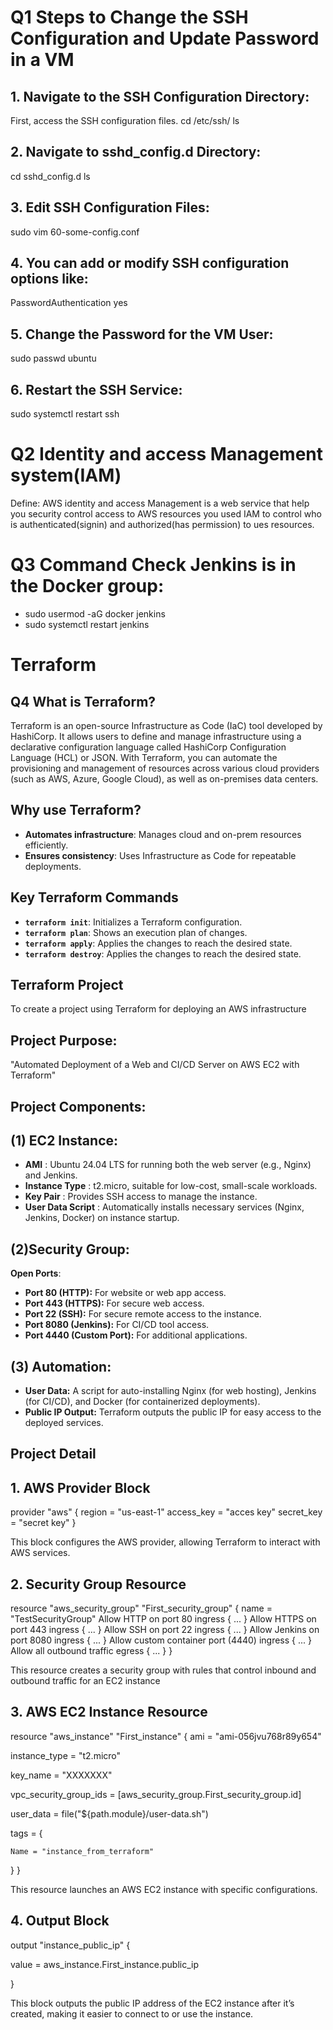 # Q1 Steps to Change the SSH Configuration and Update Password in a VM

## 1. Navigate to the SSH Configuration Directory:
First, access the SSH configuration files.
cd /etc/ssh/
ls
## 2. Navigate to sshd_config.d Directory:
cd sshd_config.d
ls
## 3. Edit SSH Configuration Files:
sudo vim 60-some-config.conf
## 4. You can add or modify SSH configuration options like:
PasswordAuthentication yes
## 5. Change the Password for the VM User:
sudo passwd ubuntu
## 6. Restart the SSH Service:
sudo systemctl restart ssh
# Q2 Identity and access Management system(IAM)
Define: AWS identity and access Management is a web service that help you security control access to AWS resources you used IAM to control who is authenticated(signin) and authorized(has permission) to ues resources.
# Q3 Command Check Jenkins is in the Docker group:
 - sudo usermod -aG docker jenkins
 - sudo systemctl restart jenkins
  # Terraform
## Q4 What is Terraform?

Terraform is an open-source Infrastructure as Code (IaC) tool developed by HashiCorp. It allows users to define and manage infrastructure using a declarative configuration language called HashiCorp Configuration Language (HCL) or JSON. With Terraform, you can automate the provisioning and management of resources across various cloud providers (such as AWS, Azure, Google Cloud), as well as on-premises data centers.

## Why use Terraform?

- **Automates infrastructure**: Manages cloud and on-prem resources efficiently.
- **Ensures consistency**: Uses Infrastructure as Code for repeatable deployments.

## Key Terraform Commands

- **`terraform init`**: Initializes a Terraform configuration.
- **`terraform plan`**: Shows an execution plan of changes.
- **`terraform apply`**: Applies the changes to reach the desired state.
- **`terraform destroy`**:  Applies the changes to reach the desired state.
 ## Terraform Project
 To create a project using Terraform for deploying an AWS infrastructure
 ## Project Purpose:
"Automated Deployment of a Web and CI/CD Server on AWS EC2 with Terraform"
 ## Project Components:
 ## (1) EC2 Instance:
-  **AMI** : Ubuntu 24.04 LTS for running both the web server (e.g., Nginx) and Jenkins.
- **Instance Type** : t2.micro, suitable for low-cost, small-scale workloads.
- **Key Pair** : Provides SSH access to manage the instance.
- **User Data Script** : Automatically installs necessary services (Nginx, Jenkins, Docker) on instance startup.
## (2)Security Group:
**Open Ports**:
- **Port 80 (HTTP):** For website or web app access.
- **Port 443 (HTTPS):** For secure web access.
- **Port 22 (SSH):** For secure remote access to the instance.
- **Port 8080 (Jenkins):** For CI/CD tool access.
- **Port 4440 (Custom Port):** For additional applications.
 ## (3) Automation:
- **User Data:** A script for auto-installing Nginx (for web hosting), Jenkins (for CI/CD), and Docker (for containerized deployments).
- **Public IP Output:** Terraform outputs the public IP for easy access to the deployed services.
## Project Detail
 ## 1. AWS Provider Block
 provider "aws" {
  region     = "us-east-1"
  access_key = "acces key"
   secret_key = "secret key"
 }

This block configures the AWS provider, allowing Terraform to interact with AWS services.
 ## 2. Security Group Resource
 resource "aws_security_group" "First_security_group" {
   name = "TestSecurityGroup"
    Allow HTTP on port 80
  ingress { ... }
  Allow HTTPS on port 443
   ingress { ... }
   Allow SSH on port 22
  ingress { ... }
    Allow Jenkins on port 8080
  ingress { ... }
   Allow custom container port (4440) 
  ingress { ... }
   Allow all outbound traffic
   egress { ... }
 }

This resource creates a security group with rules that control inbound and outbound traffic for an EC2 instance
## 3. AWS EC2 Instance Resource
 resource "aws_instance" "First_instance" {
  ami                         = "ami-056jvu768r89y654"
  
  instance_type               = "t2.micro"
  
  key_name                    = "XXXXXXX"
  
  vpc_security_group_ids      = [aws_security_group.First_security_group.id]
  
  user_data                   = file("${path.module}/user-data.sh")
  
  tags = {
  
    Name = "instance_from_terraform"
  }
}

This resource launches an AWS EC2 instance with specific configurations.
## 4. Output Block
output "instance_public_ip" {

  value = aws_instance.First_instance.public_ip
  
}

This block outputs the public IP address of the EC2 instance after it’s created, making it easier to connect to or use the instance.


 
